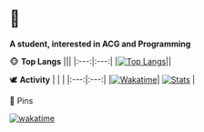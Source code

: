 # 🥰

**A student, interested in ACG and Programming**

🐵 **Top Langs**
|||
|:---:|:---:|
|[![Top Langs](https://github-readme-stats.vercel.app/api/top-langs/?username=Nzzz964&layout=compact&exclude_repo=nzzz964.github.io,APUE,csapp-labs,learn-flutter)](https://github.com/Nzzz964)||

🕊️ **Activity**
| | |
|:---:|:---:|
|[![Wakatime](https://github-readme-stats.vercel.app/api/wakatime?username=@Nzzz964&layout=compact)](https://wakatime.com/@Nzzz964)| [![Stats](https://github-readme-stats.vercel.app/api?username=Nzzz964&show_icons=true)](https://github.com/Nzzz964) |

🐼 Pins

[![wakatime](https://wakatime.com/badge/user/86340e3e-f960-4636-8ec6-2e9ab79580b4.svg)](https://wakatime.com/@86340e3e-f960-4636-8ec6-2e9ab79580b4)
